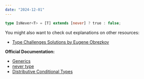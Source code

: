 ```yaml
---
date: "2024-12-01"
---
```

```ts
type IsNever<T> = [T] extends [never] ? true : false;
```

You might also want to check out explanations on other resources:
- [Type Challenges Solutions by Eugene Obrezkov](https://github.com/ghaiklor/type-challenges-solutions/blob/main/en/medium-isnever.md)

**Official Documentation:**

- [Generics](https://www.typescriptlang.org/docs/handbook/2/generics.html)
- [never type](https://www.typescriptlang.org/docs/handbook/2/narrowing.html#the-never-type)
- [Distributive Conditional Types](https://www.typescriptlang.org/docs/handbook/2/conditional-types.html#distributive-conditional-types)





